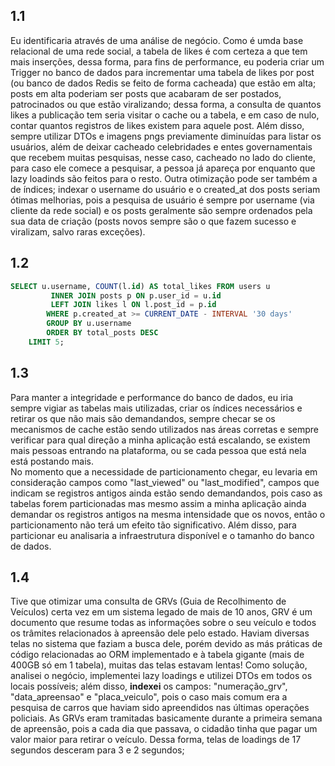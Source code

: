 ## 1.1 
Eu identificaria através de uma análise de negócio. Como é umda base relacional de uma rede social,
a tabela de likes é com certeza a que tem mais inserções, dessa forma, para fins de performance, eu poderia
criar um Trigger no banco de dados para incrementar uma tabela de likes por post (ou banco de dados Redis se feito de forma cacheada) que estão em alta; 
posts em alta poderiam ser posts que acabaram de ser postados, patrocinados ou que estão viralizando; dessa forma,
a consulta de quantos likes a publicação tem seria visitar o cache ou a tabela, e em caso de nulo, contar quantos registros
de likes existem para aquele post. Além disso, sempre utilizar DTOs e imagens pngs previamente diminuídas para listar os
usuários, além de deixar cacheado celebridades e entes governamentais que recebem muitas pesquisas, nesse caso, cacheado
no lado do cliente, para caso ele comece a pesquisar, a pessoa já apareça por enquanto que lazy loadinds são feitos para o
resto. Outra otimização pode ser também a de índices; indexar o username do usuário e o created_at dos posts seriam ótimas
melhorias, pois a pesquisa de usuário é sempre por username (via cliente da rede social) e os posts geralmente são sempre
ordenados pela sua data de criação (posts novos sempre são o que fazem sucesso e viralizam, salvo raras exceções). <br/>


## 1.2
```sql
SELECT u.username, COUNT(l.id) AS total_likes FROM users u
         INNER JOIN posts p ON p.user_id = u.id
         LEFT JOIN likes l ON l.post_id = p.id
        WHERE p.created_at >= CURRENT_DATE - INTERVAL '30 days'
        GROUP BY u.username
        ORDER BY total_posts DESC
    LIMIT 5;
```

## 1.3
Para manter a integridade e performance do banco de dados, eu iria sempre vigiar as tabelas mais utilizadas,
criar os índices necessários e retirar os que não mais são demandandos, sempre checar se os mecanismos de
cache estão sendo utilizados nas áreas corretas e sempre verificar para qual direção a minha aplicação está
escalando, se existem mais pessoas entrando na plataforma, ou se cada pessoa que está nela está postando mais.<br/>
No momento que a necessidade de particionamento chegar, eu levaria em consideração campos como "last_viewed" ou 
"last_modified", campos que indicam se registros antigos ainda estão sendo demandandos, pois caso as tabelas forem
particionadas mas mesmo assim a minha aplicação ainda demandar os registros antigos na mesma intensidade que os novos, 
então o particionamento não terá um efeito tão significativo. Além disso, para particionar eu analisaria a infraestrutura
disponível e o tamanho do banco de dados.

## 1.4
Tive que otimizar uma consulta de GRVs (Guia de Recolhimento de Veículos) certa vez em um sistema legado de mais de 10 anos,
GRV é um documento que resume todas as informações sobre o seu veículo  e todos os trâmites relacionados à apreensão dele pelo estado.
Haviam diversas telas  no sistema que faziam a busca dele, porém devido as más práticas de código relacionadas ao ORM implementado e à tabela
gigante (mais de 400GB só em 1 tabela), muitas das telas estavam lentas! Como solução, analisei o negócio, implementei lazy loadings e utilizei DTOs
em todos os locais possíveis; além disso, **indexei** os campos: "numeração_grv", "data_apreensao" e "placa_veiculo", pois o caso mais comum
era a pesquisa de carros que haviam sido apreendidos nas últimas operações policiais. As GRVs eram tramitadas basicamente 
durante a primeira semana de apreensão, pois a cada dia que passava, o cidadão tinha que pagar um valor maior para retirar o veículo.
Dessa forma, telas de loadings de 17 segundos desceram para 3 e 2 segundos; 

